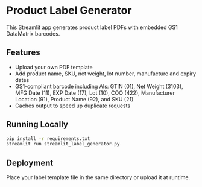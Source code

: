 # Product Label Generator

This Streamlit app generates product label PDFs with embedded GS1 DataMatrix barcodes.

## Features

- Upload your own PDF template
- Add product name, SKU, net weight, lot number, manufacture and expiry dates
- GS1-compliant barcode including AIs: GTIN (01), Net Weight (3103), MFG Date (11), EXP Date (17), Lot (10), COO (422), Manufacturer Location (91), Product Name (92), and SKU (21)
- Caches output to speed up duplicate requests

## Running Locally

```bash
pip install -r requirements.txt
streamlit run streamlit_label_generator.py
```

## Deployment

Place your label template file in the same directory or upload it at runtime.
